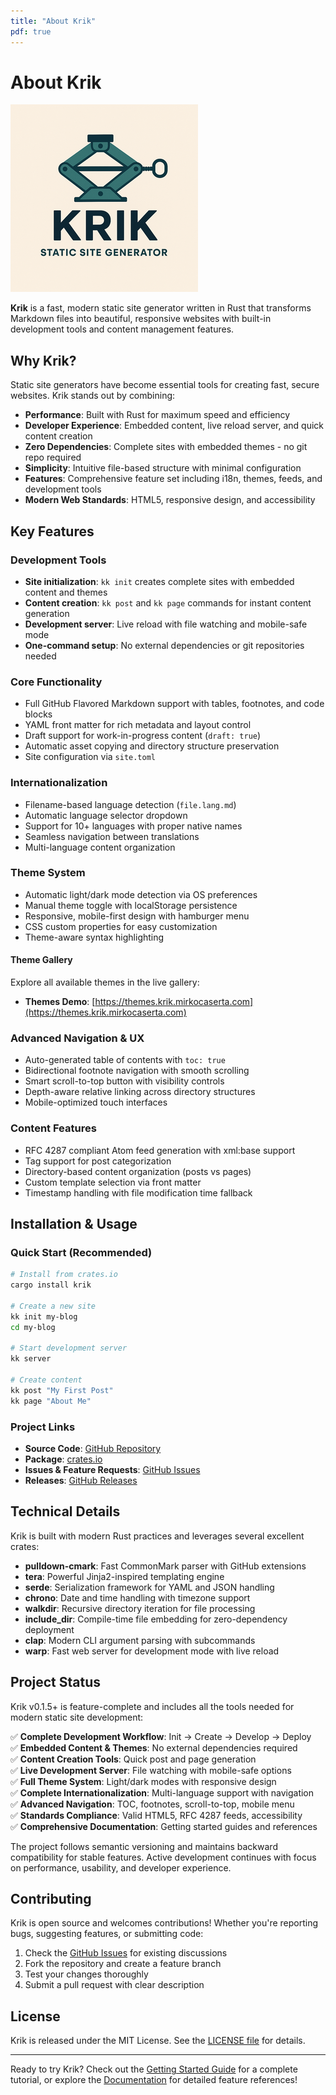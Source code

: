 ```yaml
---
title: "About Krik"
pdf: true
---
```


# About Krik

![Krik logo](../images/krik.png)

**Krik** is a fast, modern static site generator written in Rust that transforms
Markdown files into beautiful, responsive websites with built-in development
tools and content management features.

## Why Krik?

Static site generators have become essential tools for creating fast, secure
websites. Krik stands out by combining:

- **Performance**: Built with Rust for maximum speed and efficiency
- **Developer Experience**: Embedded content, live reload server, and quick
  content creation
- **Zero Dependencies**: Complete sites with embedded themes - no git repo
  required
- **Simplicity**: Intuitive file-based structure with minimal configuration
- **Features**: Comprehensive feature set including i18n, themes, feeds, and
  development tools
- **Modern Web Standards**: HTML5, responsive design, and accessibility

## Key Features

### Development Tools

- **Site initialization**: `kk init` creates complete sites with embedded
  content and themes
- **Content creation**: `kk post` and `kk page` commands for instant content
  generation
- **Development server**: Live reload with file watching and mobile-safe mode
- **One-command setup**: No external dependencies or git repositories needed

### Core Functionality

- Full GitHub Flavored Markdown support with tables, footnotes, and code blocks
- YAML front matter for rich metadata and layout control
- Draft support for work-in-progress content (`draft: true`)
- Automatic asset copying and directory structure preservation
- Site configuration via `site.toml`

### Internationalization

- Filename-based language detection (`file.lang.md`)
- Automatic language selector dropdown
- Support for 10+ languages with proper native names
- Seamless navigation between translations
- Multi-language content organization

### Theme System

- Automatic light/dark mode detection via OS preferences
- Manual theme toggle with localStorage persistence
- Responsive, mobile-first design with hamburger menu
- CSS custom properties for easy customization
- Theme-aware syntax highlighting

#### Theme Gallery

Explore all available themes in the live gallery:

- **Themes Demo**:
  [https://themes.krik.mirkocaserta.com](https://themes.krik.mirkocaserta.com)

### Advanced Navigation & UX

- Auto-generated table of contents with `toc: true`
- Bidirectional footnote navigation with smooth scrolling
- Smart scroll-to-top button with visibility controls
- Depth-aware relative linking across directory structures
- Mobile-optimized touch interfaces

### Content Features

- RFC 4287 compliant Atom feed generation with xml:base support
- Tag support for post categorization
- Directory-based content organization (posts vs pages)
- Custom template selection via front matter
- Timestamp handling with file modification time fallback

## Installation & Usage

### Quick Start (Recommended)

```bash
# Install from crates.io
cargo install krik

# Create a new site
kk init my-blog
cd my-blog

# Start development server
kk server

# Create content
kk post "My First Post"
kk page "About Me"
```

### Project Links

- **Source Code**: [GitHub Repository](https://github.com/mcaserta/krik)
- **Package**: [crates.io](https://crates.io/crates/krik)
- **Issues & Feature Requests**:
  [GitHub Issues](https://github.com/mcaserta/krik/issues)
- **Releases**: [GitHub Releases](https://github.com/mcaserta/krik/releases)

## Technical Details

Krik is built with modern Rust practices and leverages several excellent crates:

- **pulldown-cmark**: Fast CommonMark parser with GitHub extensions
- **tera**: Powerful Jinja2-inspired templating engine
- **serde**: Serialization framework for YAML and JSON handling
- **chrono**: Date and time handling with timezone support
- **walkdir**: Recursive directory iteration for file processing
- **include_dir**: Compile-time file embedding for zero-dependency deployment
- **clap**: Modern CLI argument parsing with subcommands
- **warp**: Fast web server for development mode with live reload

## Project Status

Krik v0.1.5+ is feature-complete and includes all the tools needed for modern
static site development:

✅ **Complete Development Workflow**: Init → Create → Develop → Deploy  
✅ **Embedded Content & Themes**: No external dependencies required  
✅ **Content Creation Tools**: Quick post and page generation  
✅ **Live Development Server**: File watching with mobile-safe options  
✅ **Full Theme System**: Light/dark modes with responsive design  
✅ **Complete Internationalization**: Multi-language support with navigation  
✅ **Advanced Navigation**: TOC, footnotes, scroll-to-top, mobile menu  
✅ **Standards Compliance**: Valid HTML5, RFC 4287 feeds, accessibility  
✅ **Comprehensive Documentation**: Getting started guides and references

The project follows semantic versioning and maintains backward compatibility for
stable features. Active development continues with focus on performance,
usability, and developer experience.

## Contributing

Krik is open source and welcomes contributions! Whether you're reporting bugs,
suggesting features, or submitting code:

1. Check the [GitHub Issues](https://github.com/mcaserta/krik/issues) for
   existing discussions
2. Fork the repository and create a feature branch
3. Test your changes thoroughly
4. Submit a pull request with clear description

## License

Krik is released under the MIT License. See the
[LICENSE file](https://github.com/mcaserta/krik/blob/main/LICENSE) for details.

---

Ready to try Krik? Check out the
[Getting Started Guide](../posts/getting-started-guide.html) for a complete
tutorial, or explore the [Documentation](documentation.html) for detailed
feature references!
